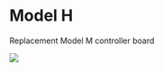 # Model H
Replacement Model M controller board

![](https://user-images.githubusercontent.com/131752/81319336-5ff09680-9044-11ea-89f3-dcacf202a1eb.jpg)
